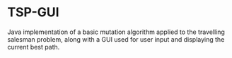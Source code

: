 # TSP-GUI
Java implementation of a basic mutation algorithm applied to the travelling salesman problem, along with a GUI used for user input and displaying the current best path.
